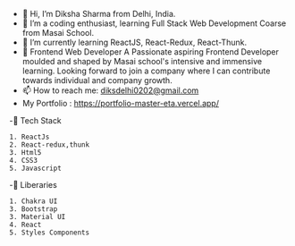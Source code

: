 - 👋 Hi, I’m Diksha Sharma from Delhi, India.
- 👀 I’m a coding enthusiast, learning Full Stack Web Development Coarse from Masai School. 
- 🌱 I’m currently learning ReactJS, React-Redux, React-Thunk.
- 💞️ Frontend Web Developer
     A Passionate aspiring Frontend Developer moulded and shaped by Masai school's intensive and immensive learning. Looking forward to join a company where I can contribute towards individual and company growth.
- 📫 How to reach me: diksdelhi0202@gmail.com
- My Portfolio : https://portfolio-master-eta.vercel.app/

-🔭 Tech Stack

    1. ReactJs
    2. React-redux,thunk
    3. Html5
    4. CSS3
    5. Javascript
    
-🔭 Liberaries

    1. Chakra UI
    3. Bootstrap
    3. Material UI
    4. React
    5. Styles Components

<!---
diksha020202/diksha020202 is a ✨ special ✨ repository because its `README.md` (this file) appears on your GitHub profile.
You can click the Preview link to take a look at your changes.
--->
